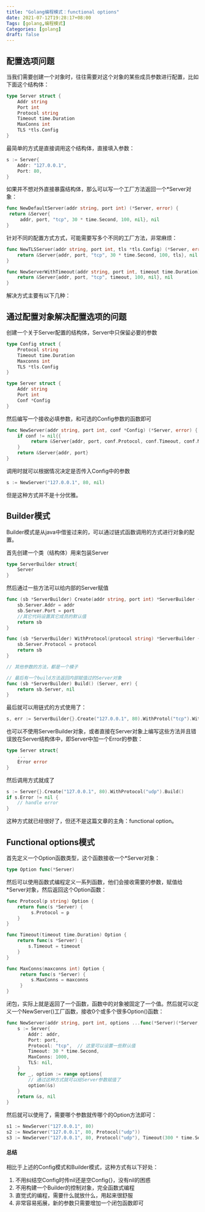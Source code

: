 ```yaml
---
title: "Golang编程模式：functional options"
date: 2021-07-12T19:28:17+08:00
Tags: [golang,编程模式]
Categories: [golang]
draft: false
---
```


## 配置选项问题

当我们需要创建一个对象时，往往需要对这个对象的某些成员参数进行配置，比如下面这个结构体：

```go
type Server struct {
    Addr string
    Port int
    Protocol string
    Timeout time.Duration
    MaxConns int
    TLS *tls.Config
}
```

最简单的方式是直接调用这个结构体，直接填入参数：

```go
s := Server{
    Addr: "127.0.0.1",
    Port: 80,
}
```

如果并不想对外直接暴露结构体，那么可以写一个工厂方法返回一个*Server对象：

```go
func NewDefaultServer(addr string, port int) (*Server, error) {
 return &Server{
     addr, port, "tcp", 30 * time.Second, 100, nil}, nil 
}
```

针对不同的配置方式方式，可能需要写多个不同的工厂方法，非常麻烦：

```go
func NewTLSServer(addr string, port int, tls *tls.Config) (*Server, error) { 
    return &Server{addr, port, "tcp", 30 * time.Second, 100, tls}, nil 
}

func NewServerWithTimeout(addr string, port int, timeout time.Duration) (*Server, error) {
    return &Server{addr, port, "tcp", timeout, 100, nil}, nil 
}
```

解决方式主要有以下几种：

## 通过配置对象解决配置选项的问题

创建一个关于Server配置的结构体，Server中只保留必要的参数

```go
type Config struct { 
    Protocol string 
    Timeout time.Duration 
    Maxconns int 
    TLS *tls.Config 
}

type Server struct { 
    Addr string 
    Port int 
    Conf *Config 
}
```

然后编写一个接收必填参数，和可选的Config参数的函数即可

```go
func NewServer(addr string, port int, conf *Config) (*Server, error) {
    if conf != nil{{
         return &Server{addr, port, conf.Protocol, conf.Timeout, conf.Maxconns, conf,TLS}
    }
    return &Server{addr, port}
}
```

调用时就可以根据情况决定是否传入Config中的参数

```go
s := NewServer("127.0.0.1", 80, nil)
```

但是这种方式并不是十分优雅。

## Builder模式

Builder模式是从java中借鉴过来的，可以通过链式函数调用的方式进行对象的配置。

首先创建一个类（结构体）用来包装Server

```go
type ServerBuilder struct{
    Server
}
```

然后通过一些方法可以给内部的Server赋值

```go
func (sb *ServerBuilder) Create(addr string, port int) *ServerBuilder {
    sb.Server.Addr = addr 
    sb.Server.Port = port 
    //其它代码设置其它成员的默认值 
    return sb 
}

func (sb *ServerBuilder) WithProtocol(protocol string) *ServerBuilder {
    sb.Server.Protocol = protocol 
    return sb 
}

// 其他参数的方法，都是一个模子

// 最后有一个build方法返回内部赋值过的Server对象
func (sb *ServerBuilder) Build() (Server, err) {
    return sb.Server, nil
}
```

最后就可以用链式的方式使用了：

```go
s, err := ServerBuilder{}.Create("127.0.0.1", 80).WithProtol("tcp").WithMaxConn(1024).Build()
```

也可以不使用ServerBuilder对象，或者直接在Server对象上编写这些方法并且错误放在Server结构体中，即Server中加一个Error的参数：

```go
type Server struct{
    ...
    Error error 
}
```

然后调用方式就成了

```go
s := Server{}.Create("127.0.0.1", 80).WithProtocol("udp").Build()
if s.Error != nil {
    // handle error    
}
```

这种方式就已经很好了，但还不是这篇文章的主角：functional option。

## Functional options模式

首先定义一个Option函数类型，这个函数接收一个*Server对象：

```go
type Option func(*Server)
```

然后可以使用函数式编程定义一系列函数，他们会接收需要的参数，赋值给*Server对象，然后返回这个Option函数：

```go
func Protocol(p string) Option {
    return func(s *Server) {
         s.Protocol = p 
    } 
}

func Timeout(timeout time.Duration) Option {
    return func(s *Server) {
        s.Timeout = timeout 
    } 
}

func MaxConns(maxconns int) Option {
     return func(s *Server) {
         s.MaxConns = maxconns 
     } 
}
```

闭包，实际上就是返回了一个函数，函数中的对象被固定了一个值。然后就可以定义一个NewServer()工厂函数，接收0个或多个很多Option()函数：

```go
func NewServer(addr string, port int, options ...func(*Server)(*Server, err){
    s := Server{
        Addr： addr,
        Port: port, 
        Protocol: "tcp",  // 这里可以设置一些默认值
        Timeout: 30 * time.Second, 
        MaxConns: 1000,
        TLS: nil,
    }
    for _, option := range options{
        // 通过这种方式就可以给Server参数赋值了
        option(&s)
    }
    return &s, nil
}
```

然后就可以使用了，需要哪个参数就传哪个的Option方法即可：

```go
s1 := NewServer("127.0.0.1", 80)
s2 := NewServer("127.0.0.1", 80, Protocol("udp"))
s3 := NewServer("127.0.0.1", 80, Protocol("udp"), Timeout(300 * time.Second))
```

#### 总结

相比于上述的Config模式和Builder模式，这种方式有以下好处：

1. 不用纠结空Config时传nil还是空Config{}，没有nil的困惑
2. 不用构建一个Builder的控制对象，完全函数式编程
3. 直觉式的编程，需要什么就放什么，用起来很舒服
4. 非常容易拓展，新的参数只需要增加一个闭包函数即可